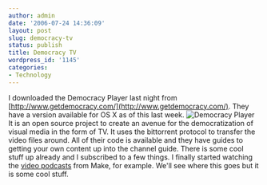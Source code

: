 ```yaml
---
author: admin
date: '2006-07-24 14:36:09'
layout: post
slug: democracy-tv
status: publish
title: Democracy TV
wordpress_id: '1145'
categories:
- Technology
---
```


I downloaded the Democracy Player last night from
[http://www.getdemocracy.com/](http://www.getdemocracy.com/). They have
a version available for OS X as of this last week.
![Democracy
Player](http://www.arcanology.com/images/democracy-tv.jpg "Democracy Player")
It is an open source project to create an avenue for the democratization
of visual media in the form of TV. It uses the bittorrent protocol to
transfer the video files around. All of their code is available and they
have guides to getting your own content up into the channel guide. There
is some cool stuff up already and I subscribed to a few things. I
finally started watching the [video
podcasts](http://www.makezine.com/blog/archive/make_podcast/) from Make,
for example. We'll see where this goes but it is some cool stuff.
